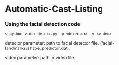 # Automatic-Cast-Listing


### Using the facial detection code

```
$ python video-detect.py -p <detector> -v <video> 
```

detector parameter: path to facial detector file. (facial-landmarks/shape_predictor.dat).

video parameter: path to video file. 